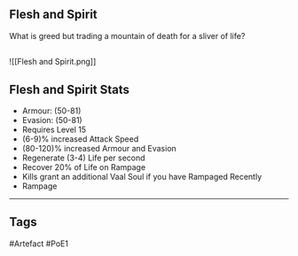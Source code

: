 ## Flesh and Spirit
What is greed but trading a mountain of death for a sliver of life?
##
![[Flesh and Spirit.png]]
## Flesh and Spirit Stats
- Armour: (50-81)
- Evasion: (50-81)
- Requires Level 15
- (6-9)% increased Attack Speed
- (80-120)% increased Armour and Evasion
- Regenerate (3-4) Life per second
- Recover 20% of Life on Rampage
- Kills grant an additional Vaal Soul if you have Rampaged Recently
- Rampage


---
## Tags
#Artefact
#PoE1
